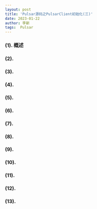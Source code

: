 ```yaml
---
layout: post
title: 'Pulsar源码之PulsarClient初始化(三)' 
date: 2023-01-22
author: 李新
tags:  Pulsar
---
```


### (1). 概述

### (2). 

### (3). 

### (4). 

### (5). 

### (6). 

### (7). 

### (8). 

### (9). 

### (10). 

### (11). 

### (12).  

### (13). 
